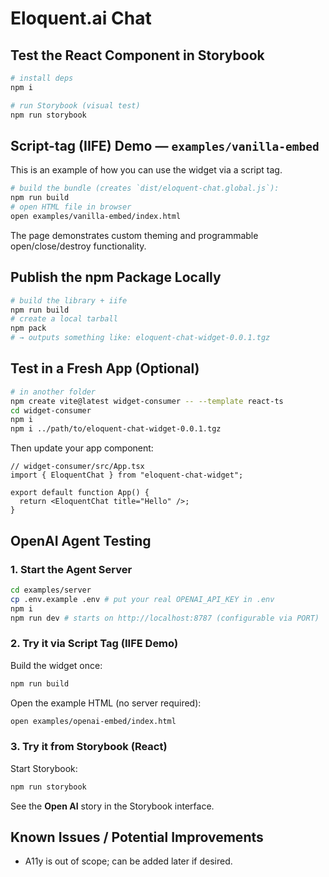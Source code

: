 # Eloquent.ai Chat

## Test the React Component in Storybook

```bash
# install deps
npm i

# run Storybook (visual test)
npm run storybook
```

## Script-tag (IIFE) Demo — `examples/vanilla-embed`

This is an example of how you can use the widget via a script tag.

```bash
# build the bundle (creates `dist/eloquent-chat.global.js`):
npm run build
# open HTML file in browser
open examples/vanilla-embed/index.html
```

The page demonstrates custom theming and programmable open/close/destroy functionality.

## Publish the npm Package Locally

```bash
# build the library + iife
npm run build
# create a local tarball
npm pack
# → outputs something like: eloquent-chat-widget-0.0.1.tgz
```

## Test in a Fresh App (Optional)

```bash
# in another folder
npm create vite@latest widget-consumer -- --template react-ts
cd widget-consumer
npm i
npm i ../path/to/eloquent-chat-widget-0.0.1.tgz
```

Then update your app component:

```tsx
// widget-consumer/src/App.tsx
import { EloquentChat } from "eloquent-chat-widget";

export default function App() {
  return <EloquentChat title="Hello" />;
}
```

## OpenAI Agent Testing

### 1. Start the Agent Server

```bash
cd examples/server
cp .env.example .env # put your real OPENAI_API_KEY in .env
npm i
npm run dev # starts on http://localhost:8787 (configurable via PORT)
```

### 2. Try it via Script Tag (IIFE Demo)

Build the widget once:

```bash
npm run build
```

Open the example HTML (no server required):

```bash
open examples/openai-embed/index.html
```

### 3. Try it from Storybook (React)

Start Storybook:

```bash
npm run storybook
```

See the **Open AI** story in the Storybook interface.

## Known Issues / Potential Improvements

- A11y is out of scope; can be added later if desired.
